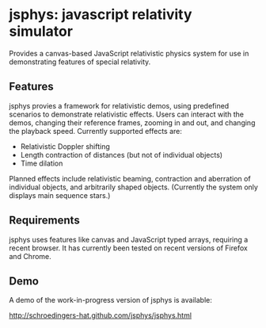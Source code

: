 jsphys: javascript relativity simulator
=======================================

Provides a canvas-based JavaScript relativistic physics system for use in
demonstrating features of special relativity.

Features
--------

jsphys provies a framework for relativistic demos, using predefined scenarios
to demonstrate relativistic effects. Users can interact with the demos,
changing their reference frames, zooming in and out, and changing the playback
speed. Currently supported effects are:

* Relativistic Doppler shifting
* Length contraction of distances (but not of individual objects)
* Time dilation

Planned effects include relativistic beaming, contraction and aberration of
individual objects, and arbitrarily shaped objects. (Currently the system
only displays main sequence stars.)

Requirements
------------

jsphys uses features like canvas and JavaScript typed arrays, requiring a 
recent browser. It has currently been tested on recent versions of Firefox
and Chrome.

Demo
----

A demo of the work-in-progress version of jsphys is available:

http://schroedingers-hat.github.com/jsphys/jsphys.html
